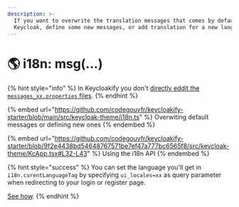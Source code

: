 ```yaml
---
description: >-
  If you want to overwrite the translation messages that comes by default with
  Keycloak, define some new messages, or add translation for a new language.
---
```


# 🌎 i18n: msg(...)

{% hint style="info" %}
In Keycloakify you don't [directly eddit the `messages_xx.properties` files](https://files.gitbook.com/v0/b/gitbook-x-prod.appspot.com/o/spaces%2FsspJ8BvaNa5VrAWRnnD0%2Fuploads%2FARZ2fA82vANcrQ30kEac%2FUntitled.png?alt=media\&token=14c35c9a-e78d-4cf0-9037-22097eb6071b). &#x20;
{% endhint %}

{% embed url="https://github.com/codegouvfr/keycloakify-starter/blob/main/src/keycloak-theme/i18n.ts" %}
Overwiting default messages or defining new ones
{% endembed %}

{% embed url="https://github.com/codegouvfr/keycloakify-starter/blob/9f2e4438bd54648767571be7ef47a777bc6565f8/src/keycloak-theme/KcApp.tsx#L32-L43" %}
Using the i18n API
{% endembed %}

{% hint style="success" %}
You can set the language you'll get in `i18n.curentLanguageTag` by specifying `ui_locales=xx` as query parameter when redirecting to your login or register page. &#x20;

[See how](context-persistence.md).
{% endhint %}
